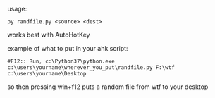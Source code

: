 
usage:

    py randfile.py <source> <dest>

works best with AutoHotKey

example of what to put in your ahk script:

    #F12:: Run, c:\Python37\python.exe c:\users\yourname\wherever_you_put\randfile.py F:\wtf c:\users\yourname\Desktop
    
so then pressing win+f12 puts a random file from wtf to your desktop


